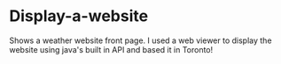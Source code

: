 # Display-a-website
Shows a weather website front page. I used a web viewer to display the website using java's built in API and based it in Toronto!
